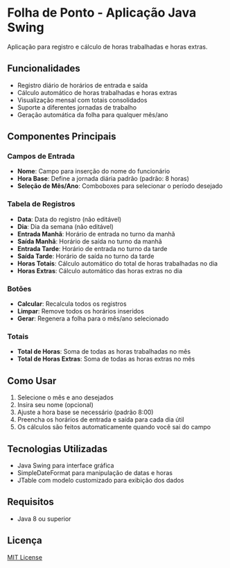 # Folha de Ponto - Aplicação Java Swing

Aplicação para registro e cálculo de horas trabalhadas e horas extras.

## Funcionalidades

- Registro diário de horários de entrada e saída
- Cálculo automático de horas trabalhadas e horas extras
- Visualização mensal com totais consolidados
- Suporte a diferentes jornadas de trabalho
- Geração automática da folha para qualquer mês/ano

## Componentes Principais

### Campos de Entrada
- **Nome**: Campo para inserção do nome do funcionário
- **Hora Base**: Define a jornada diária padrão (padrão: 8 horas)
- **Seleção de Mês/Ano**: Comboboxes para selecionar o período desejado

### Tabela de Registros
- **Data**: Data do registro (não editável)
- **Dia**: Dia da semana (não editável)
- **Entrada Manhã**: Horário de entrada no turno da manhã
- **Saída Manhã**: Horário de saída no turno da manhã
- **Entrada Tarde**: Horário de entrada no turno da tarde
- **Saída Tarde**: Horário de saída no turno da tarde
- **Horas Totais**: Cálculo automático do total de horas trabalhadas no dia
- **Horas Extras**: Cálculo automático das horas extras no dia

### Botões
- **Calcular**: Recalcula todos os registros
- **Limpar**: Remove todos os horários inseridos
- **Gerar**: Regenera a folha para o mês/ano selecionado

### Totais
- **Total de Horas**: Soma de todas as horas trabalhadas no mês
- **Total de Horas Extras**: Soma de todas as horas extras no mês

## Como Usar

1. Selecione o mês e ano desejados
2. Insira seu nome (opcional)
3. Ajuste a hora base se necessário (padrão 8:00)
4. Preencha os horários de entrada e saída para cada dia útil
5. Os cálculos são feitos automaticamente quando você sai do campo

## Tecnologias Utilizadas

- Java Swing para interface gráfica
- SimpleDateFormat para manipulação de datas e horas
- JTable com modelo customizado para exibição dos dados

## Requisitos

- Java 8 ou superior

## Licença

[MIT License](https://opensource.org/licenses/MIT)


